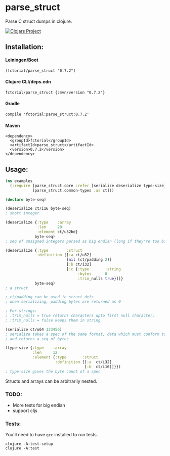 # parse_struct

Parse C struct dumps in clojure.

[![Clojars Project](https://img.shields.io/clojars/v/fctorial/parse_struct.svg)](https://clojars.org/fctorial/parse_struct)

## Installation:

#### Leiningen/Boot

    [fctorial/parse_struct "0.7.2"]

#### Clojure CLI/deps.edn

    fctorial/parse_struct {:mvn/version "0.7.2"}

#### Gradle

    compile 'fctorial:parse_struct:0.7.2'

#### Maven

```
<dependency>
  <groupId>fctorial</groupId>
  <artifactId>parse_struct</artifactId>
  <version>0.7.2</version>
</dependency>
```

## Usage:

```clojure
(ns examples
  (:require [parse_struct.core :refer [serialize deserialize type-size]]
            [parse_struct.common-types :as ct]))

(declare byte-seq)

(deserialize ct/i16 byte-seq)
; short integer

(deserialize {:type    :array
              :len     20
              :element ct/u32be}
             byte-seq)
; seq of unsigned integers parsed as big endian (long if they're too big, since java doesn't have unsigned. Large longs are stored in bigint)

(deserialize {:type        :struct
              :definition [[:a ct/u32]
                           [nil (ct/padding 2)]
                           [:b ct/i32]
                           [:c {:type       :string
                                :bytes      8
                                :trim_nulls true}]]}
             byte-seq)
; a struct

; ct/padding can be used in struct defs
; when serializing, padding bytes are returned as 0

; For strings:
; :trim_nulls = true returns characters upto first null character,
; :trim_nulls = false keeps them in string

(serialize ct/u64 123456)
; serialize takes a spec of the same format, data which must conform to that spec (otherwise IllegalArgumentException)
; and returns a seq of bytes

(type-size {:type    :array
            :len     12
            :element {:type       :struct
                      :definition [[:a  ct/i32]
                                   [:b  ct/i16]]}})
; type-size gives the byte count of a spec
```

Structs and arrays can be arbitrarily nested.

### TODO:

* More tests for big endian
* support cljs

### Tests:

You'll need to have `gcc` installed to run tests.

```
clojure -A:test-setup
clojure -A:test
```
